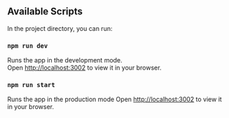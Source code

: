 ## Available Scripts

In the project directory, you can run:

### `npm run dev`

Runs the app in the development mode.\
Open [http://localhost:3002](http://localhost:3002) to view it in your browser.

### `npm run start`

Runs the app in the production mode
Open [http://localhost:3002](http://localhost:3002) to view it in your browser.